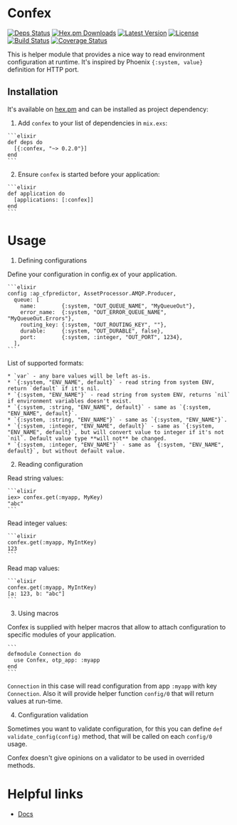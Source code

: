 # Confex

[![Deps Status](https://beta.hexfaktor.org/badge/all/github/Nebo15/confex.svg)](https://beta.hexfaktor.org/github/Nebo15/confex) [![Hex.pm Downloads](https://img.shields.io/hexpm/dw/confex.svg?maxAge=3600)](https://hex.pm/packages/confex) [![Latest Version](https://img.shields.io/hexpm/v/confex.svg?maxAge=3600)](https://hex.pm/packages/confex) [![License](https://img.shields.io/hexpm/l/confex.svg?maxAge=3600)](https://hex.pm/packages/confex) [![Build Status](https://travis-ci.org/Nebo15/confex.svg?branch=master)](https://travis-ci.org/Nebo15/confex) [![Coverage Status](https://coveralls.io/repos/github/Nebo15/confex/badge.svg?branch=master)](https://coveralls.io/github/Nebo15/confex?branch=master)

This is helper module that provides a nice way to read environment configuration at runtime. It's inspired by Phoenix `{:system, value}` definition for HTTP port.

## Installation

It's available on [hex.pm](https://hex.pm/packages/confex) and can be installed as project dependency:

  1. Add `confex` to your list of dependencies in `mix.exs`:

    ```elixir
    def deps do
      [{:confex, "~> 0.2.0"}]
    end
    ```

  2. Ensure `confex` is started before your application:

    ```elixir
    def application do
      [applications: [:confex]]
    end
    ```

# Usage

1. Defining configurations

  Define your configuration in config.ex of your application.

    ```elixir
    config :ap_cfpredictor, AssetProcessor.AMQP.Producer,
      queue: [
        name:        {:system, "OUT_QUEUE_NAME", "MyQueueOut"},
        error_name:  {:system, "OUT_ERROR_QUEUE_NAME", "MyQueueOut.Errors"},
        routing_key: {:system, "OUT_ROUTING_KEY", ""},
        durable:     {:system, "OUT_DURABLE", false},
        port:        {:system, :integer, "OUT_PORT", 1234},
      ],
    ```

  List of supported formats:

    * `var` - any bare values will be left as-is.
    * `{:system, "ENV_NAME", default}` - read string from system ENV, return `default` if it's nil.
    * `{:system, "ENV_NAME"}` - read string from system ENV, returns `nil` if environment variables doesn't exist.
    * `{:system, :string, "ENV_NAME", default}` - same as `{:system, "ENV_NAME", default}`.
    * `{:system, :string, "ENV_NAME"}` - same as `{:system, "ENV_NAME"}`.
    * `{:system, :integer, "ENV_NAME", default}` - same as `{:system, "ENV_NAME", default}`, but will convert value to integer if it's not `nil`. Default value type **will not** be changed.
    * `{:system, :integer, "ENV_NAME"}` - same as `{:system, "ENV_NAME", default}`, but without default value.


2. Reading configuration

  Read string values:

    ```elixir
    iex> confex.get(:myapp, MyKey)
    "abc"
    ```

  Read integer values:

    ```elixir
    confex.get(:myapp, MyIntKey)
    123
    ```

  Read map values:

    ```elixir
    confex.get(:myapp, MyIntKey)
    [a: 123, b: "abc"]
    ```

3. Using macros

  Confex is supplied with helper macros that allow to attach configuration to specific modules of your application.

    ```
    defmodule Connection do
      use Confex, otp_app: :myapp
    end
    ```

  `Connection` in this case will read configuration from app `:myapp` with key `Connection`. Also it will provide helper function `config/0` that will return values at run-time.

4. Configuration validation

  Sometimes you want to validate configuration, for this you can define `def validate_config(config)` method, that will be called on each `config/0` usage.

  Confex doesn't give opinions on a validator to be used in overrided methods.

# Helpful links

* [Docs](https://hexdocs.pm/confex)
